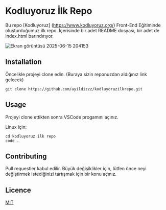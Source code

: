 # Kodluyoruz İlk Repo
Bu repo [Kodluyoruz] (https://www.kodluyoruz.org/) Front-End Eğitiminde oluşturduğumuz ilk repo. İçerisinde bir adet README dosyası, bir adet de index.html barındırıyor.

![Ekran görüntüsü 2025-06-15 204153](https://github.com/user-attachments/assets/4234095f-6535-4006-b210-af72836f6b0c)

## Installation
Öncelikle projeyi clone edin. (Buraya sizin reponuzdan aldığınız link gelecek)

```
git clone https://github.com/ayildizzz/kodluyoruzilkrepo.git
```

## Usage
Projeyi clone ettikten sonra VSCode progamını açınız.

Linux için:

```
cd kodluyoruz ilk repo
code .
```

## Contributing
Pull requestler kabul edilir. Büyük değişiklikler için, lütfen önce neyi değiştirmek istediğinizi tartışmak için bir konu açınız.

## Licence
[MIT](https://choosealicense.com/licenses/mit/)
